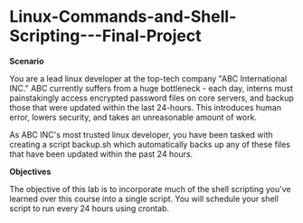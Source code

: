 # Linux-Commands-and-Shell-Scripting---Final-Project

**Scenario**

You are a lead linux developer at the top-tech company "ABC International INC." ABC currently suffers from a huge bottleneck - each day, interns must painstakingly access encrypted password files on core servers, and backup those that were updated within the last 24-hours. This introduces human error, lowers security, and takes an unreasonable amount of work.

As ABC INC's most trusted linux developer, you have been tasked with creating a script backup.sh which automatically backs up any of these files that have been updated within the past 24 hours.

**Objectives**

The objective of this lab is to incorporate much of the shell scripting you've learned over this course into a single script.
You will schedule your shell script to run every 24 hours using crontab.

